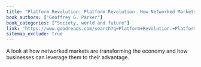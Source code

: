 ```yaml
---
title: "Platform Revolution: Platform Revolution: How Networked Markets Are Transforming the Economy―and How to Make Them Work for You"
book_authors: ["Geoffrey G. Parker"]
book_categories: ["Society, world and future"]
link: "https://www.goodreads.com/search?q=Platform+Revolution:+Platform+Revolution:+How+Networked+Markets+Are+Transforming+the+Economy―and+How+to+Make+Them+Work+for+You+Geoffrey+G.+Parker"
sitemap_exclude: true
---
```


A look at how networked markets are transforming the economy and how businesses can leverage them to their advantage.

